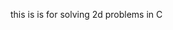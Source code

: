this is is for solving 2d problems in C
































































































































